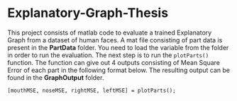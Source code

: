 # Explanatory-Graph-Thesis

This project consists of matlab code to evaluate a trained Explanatory Graph from a dataset of human faces. A mat file consisting of part data is present in the **PartData** folder. You need to load the variable from the folder in order to run the evaluation. The next step is to run the ``plotParts()`` function. The function can give out 4 outputs consisting of Mean Square Error of each part in the following format below. The resulting output can be found in the **GraphOutput** folder.

``[mouthMSE, noseMSE, rightMSE, leftMSE] = plotParts();``
